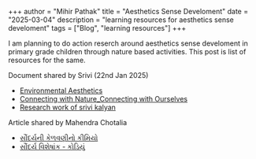 +++
author = "Mihir Pathak"
title = "Aesthetics Sense Develoment"
date = "2025-03-04"
description = "learning resources for aesthetics sense develoment"
tags = ["Blog", "learning resources"]
+++

I am planning to do action reserch around aesthetics sense develoment in primary grade children through nature based activities. This post is list of resources for the same. 

Document shared by Srivi (22nd Jan 2025)

- [Environmental Aesthetics](https://plato.stanford.edu/entries/environmental-aesthetics/)
- [Connecting with Nature_Connecting with Ourselves
](https://www.youtube.com/watch?v=gk9XlbKBeac)
- [Research work of srivi kalyan](https://www.sriviliveshere.com/publications.html)

Article shared by Mahendra Chotalia

- [સૌંદર્યની કેળવણીનો કીમિયો](https://drive.google.com/file/d/1biH5YOCG1NRPSQmEC1dHyPFjWedktfTt/view?usp=sharing)
- [સૌંદર્ય વિશેષાંક - કોડિયું ](https://drive.google.com/file/d/1lV-npncLs-psLMCGzKs1e3eUPxhXI_Dj/view?usp=sharing)